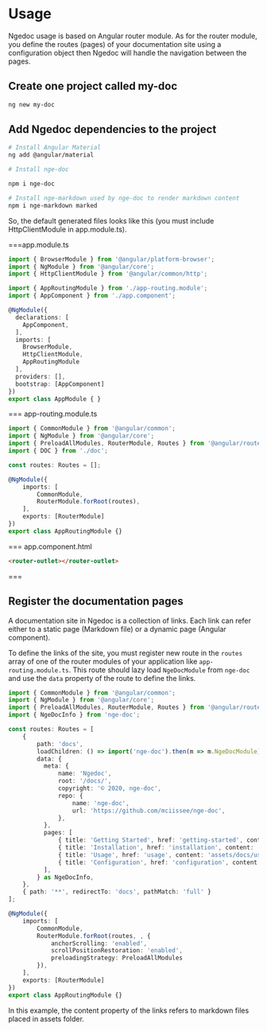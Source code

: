 # Usage

Ngedoc usage is based on Angular router module. As for the router module, you define the routes (pages) of your documentation site using a configuration object then Ngedoc will handle the navigation between the pages.

## Create one project called my-doc

```bash
ng new my-doc
```

## Add Ngedoc dependencies to the project

```bash
# Install Angular Material
ng add @angular/material

# Install nge-doc

npm i nge-doc

# Install nge-markdown used by nge-doc to render markdown content
npm i nge-markdown marked
```

So, the default generated files looks like this (you must include HttpClientModule in app.module.ts).

===app.module.ts

```typescript
import { BrowserModule } from '@angular/platform-browser';
import { NgModule } from '@angular/core';
import { HttpClientModule } from '@angular/common/http';

import { AppRoutingModule } from './app-routing.module';
import { AppComponent } from './app.component';

@NgModule({
  declarations: [
    AppComponent,
  ],
  imports: [
    BrowserModule,
    HttpClientModule,
    AppRoutingModule
  ],
  providers: [],
  bootstrap: [AppComponent]
})
export class AppModule { }
```

=== app-routing.module.ts

```typescript
import { CommonModule } from '@angular/common';
import { NgModule } from '@angular/core';
import { PreloadAllModules, RouterModule, Routes } from '@angular/router';
import { DOC } from './doc';

const routes: Routes = [];

@NgModule({
    imports: [
        CommonModule,
        RouterModule.forRoot(routes),
    ],
    exports: [RouterModule]
})
export class AppRoutingModule {}
```

=== app.component.html

```html
<router-outlet></router-outlet>
```

===

## Register the documentation pages

A documentation site in Ngedoc is a collection of links. Each link can refer either to a static page (Markdown file) or a dynamic page (Angular component).

To define the links of the site, you must register new route in the `routes` array of one of the router modules of your application like `app-routing.module.ts`. This route should lazy load `NgeDocModule` from `nge-doc` and use the `data` property of the route to define the links.

```typescript
import { CommonModule } from '@angular/common';
import { NgModule } from '@angular/core';
import { PreloadAllModules, RouterModule, Routes } from '@angular/router';
import { NgeDocInfo } from 'nge-doc';

const routes: Routes = [
    {
        path: 'docs',
        loadChildren: () => import('nge-doc').then(m => m.NgeDocModule),
        data: {
          meta: {
              name: 'Ngedoc',
              root: '/docs/',
              copyright: '© 2020, nge-doc',
              repo: {
                  name: 'nge-doc',
                  url: 'https://github.com/mciissee/nge-doc',
              },
          },
          pages: [
              { title: 'Getting Started', href: 'getting-started', content: 'assets/docs/getting-started' },
              { title: 'Installation', href: 'installation', content: 'assets/docs/installation' },
              { title: 'Usage', href: 'usage', content: 'assets/docs/usage' },
              { title: 'Configuration', href: 'configuration', content: 'assets/docs/configuration' },
          ],
        } as NgeDocInfo,
    },
    { path: '**', redirectTo: 'docs', pathMatch: 'full' }
];

@NgModule({
    imports: [
        CommonModule,
        RouterModule.forRoot(routes, , {
            anchorScrolling: 'enabled',
            scrollPositionRestoration: 'enabled',
            preloadingStrategy: PreloadAllModules
        }),
    ],
    exports: [RouterModule]
})
export class AppRoutingModule {}
```

In this example, the content property of the links refers to markdown files placed in assets folder.
